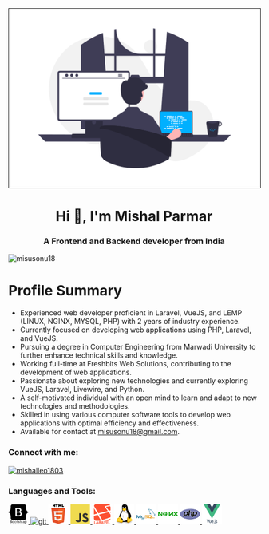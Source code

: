 <div>
    <img src="programming.png" border="1" align="center" />
</div>

<h1 align="center">Hi 👋, I'm Mishal Parmar</h1>

<h3 align="center">A Frontend and Backend developer from India</h3>

<p align="left"> 
    <img src="https://komarev.com/ghpvc/?username=misusonu18&label=Profile%20views&color=0e75b6&style=flat" alt="misusonu18" /> </p>



# Profile Summary 

- Experienced web developer proficient in Laravel, VueJS, and LEMP (LINUX, NGINX, MYSQL, PHP) with 2 years of industry experience.
- Currently focused on developing web applications using PHP, Laravel, and VueJS.
- Pursuing a degree in Computer Engineering from Marwadi University to further enhance technical skills and knowledge.
- Working full-time at Freshbits Web Solutions, contributing to the development of web applications.
- Passionate about exploring new technologies and currently exploring VueJS, Laravel, Livewire, and Python.
- A self-motivated individual with an open mind to learn and adapt to new technologies and methodologies.
- Skilled in using various computer software tools to develop web applications with optimal efficiency and effectiveness.
- Available for contact at misusonu18@gmail.com.

<h3 align="left">Connect with me:</h3>
<p align="left">
	<a href="https://twitter.com/mishalleo1803" target="blank">
        <img align="center" 
             src="https://raw.githubusercontent.com/rahuldkjain/github-profile-readme-generator/master/src/images/icons/Social/twitter.svg" 
             alt="mishalleo1803" 
             height="30" 
             width="40" 
        />
    </a>
</p>

<h3 align="left"> Languages and Tools: </h3>
<p align="left"> 
    <a href="https://getbootstrap.com" target="_blank" rel="noreferrer"> 
        <img src="https://raw.githubusercontent.com/devicons/devicon/master/icons/bootstrap/bootstrap-plain-wordmark.svg" 					alt="bootstrap" 
             width="40"
             height="40"
        /> 
    </a> 
    <a href="https://git-scm.com/" target="_blank" rel="noreferrer"> 
        <img src="https://www.vectorlogo.zone/logos/git-scm/git-scm-icon.svg" alt="git" width="40" height="40"/> 
    </a> 
    <a href="https://www.w3.org/html/" target="_blank" rel="noreferrer"> 
        <img src="https://raw.githubusercontent.com/devicons/devicon/master/icons/html5/html5-original-wordmark.svg" 
             alt="html5" 
             width="40" 
             height="40"
        /> 
    </a> 
    <a href="https://developer.mozilla.org/en-US/docs/Web/JavaScript" target="_blank" rel="noreferrer"> 
        <img src="https://raw.githubusercontent.com/devicons/devicon/master/icons/javascript/javascript-original.svg" 						alt="javascript" 
             width="40" 
             height="40"
        /> 
    </a> 
    <a href="https://laravel.com/" target="_blank" rel="noreferrer"> 
        <img src="https://raw.githubusercontent.com/devicons/devicon/master/icons/laravel/laravel-plain-wordmark.svg" 						alt="laravel" 
             width="40" 
             height="40"
        /> 
    </a> 
    <a href="https://www.linux.org/" target="_blank" rel="noreferrer"> 
        <img src="https://raw.githubusercontent.com/devicons/devicon/master/icons/linux/linux-original.svg" 
             alt="linux" 
             width="40" 
             height="40"
         /> 
    </a> 
    <a href="https://www.mysql.com/" target="_blank" rel="noreferrer"> 
        <img src="https://raw.githubusercontent.com/devicons/devicon/master/icons/mysql/mysql-original-wordmark.svg" 
             alt="mysql" 
             width="40" 
             height="40"
        /> 
    </a> 
    <a href="https://www.nginx.com" target="_blank" rel="noreferrer"> 
        <img src="https://raw.githubusercontent.com/devicons/devicon/master/icons/nginx/nginx-original.svg" 
             alt="nginx" 
             width="40" 
             height="40"
        /> 
    </a> 
    <a href="https://www.php.net" target="_blank" rel="noreferrer"> 
        <img src="https://raw.githubusercontent.com/devicons/devicon/master/icons/php/php-original.svg" 
             alt="php" 
             width="40" 
             height="40"
        /> 
    </a> 
    <a href="https://vuejs.org/" target="_blank" rel="noreferrer"> 
        <img src="https://raw.githubusercontent.com/devicons/devicon/master/icons/vuejs/vuejs-original-wordmark.svg" 
             alt="vuejs" 
             width="40" 
             height="40"
        /> 
    </a> 
</p>



